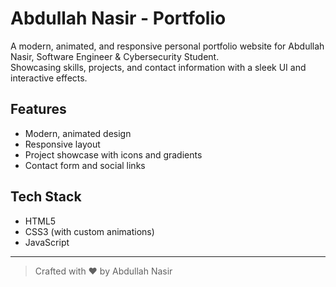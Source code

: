 # Abdullah Nasir - Portfolio

A modern, animated, and responsive personal portfolio website for Abdullah Nasir, Software Engineer & Cybersecurity Student.  
Showcasing skills, projects, and contact information with a sleek UI and interactive effects.

## Features
- Modern, animated design
- Responsive layout
- Project showcase with icons and gradients
- Contact form and social links

## Tech Stack
- HTML5
- CSS3 (with custom animations)
- JavaScript

---

> Crafted with ❤️ by Abdullah Nasir
